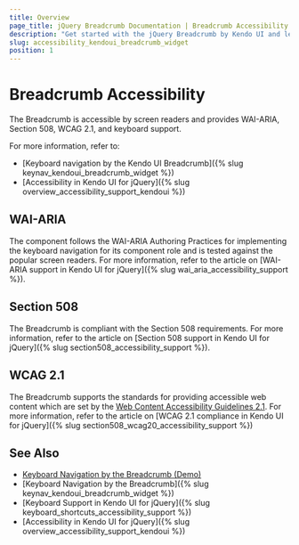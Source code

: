 ```yaml
---
title: Overview
page_title: jQuery Breadcrumb Documentation | Breadcrumb Accessibility | Kendo UI
description: "Get started with the jQuery Breadcrumb by Kendo UI and learn about its accessibility support for WAI-ARIA, Section 508, and WCAG 2.1."
slug: accessibility_kendoui_breadcrumb_widget
position: 1
---
```


# Breadcrumb Accessibility

The Breadcrumb is accessible by screen readers and provides WAI-ARIA, Section 508, WCAG 2.1, and keyboard support.

For more information, refer to:

* [Keyboard navigation by the Kendo UI Breadcrumb]({% slug keynav_kendoui_breadcrumb_widget %})
* [Accessibility in Kendo UI for jQuery]({% slug overview_accessibility_support_kendoui %})

## WAI-ARIA

The component follows the WAI-ARIA Authoring Practices for implementing the keyboard navigation for its component role and is tested against the popular screen readers. For more information, refer to the article on [WAI-ARIA support in Kendo UI for jQuery]({% slug wai_aria_accessibility_support %}).

## Section 508

The Breadcrumb is compliant with the Section 508 requirements. For more information, refer to the article on [Section 508 support in Kendo UI for jQuery]({% slug section508_accessibility_support %}).

## WCAG 2.1

The Breadcrumb supports the standards for providing accessible web content which are set by the [Web Content Accessibility Guidelines 2.1](https://www.w3.org/TR/WCAG/). For more information, refer to the article on [WCAG 2.1 compliance in Kendo UI for jQuery]({% slug section508_wcag20_accessibility_support %})

## See Also

* [Keyboard Navigation by the Breadcrumb (Demo)](https://demos.telerik.com/kendo-ui/breadcrumb/keyboard-navigation)
* [Keyboard Navigation by the Breadcrumb]({% slug keynav_kendoui_breadcrumb_widget %})
* [Keyboard Support in Kendo UI for jQuery]({% slug keyboard_shortcuts_accessibility_support %})
* [Accessibility in Kendo UI for jQuery]({% slug overview_accessibility_support_kendoui %})